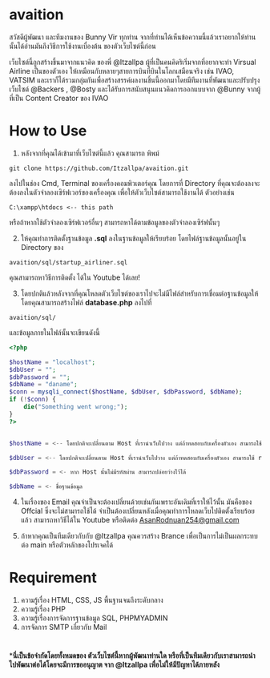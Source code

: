 # avaition
สวัสดีผู้พัฒนา และทีมงานของ Bunny Vir ทุกท่าน จากที่ท่านได้เห็นข้อความนี้แล้วเราอยากให้ท่านนั้นได้อ่านมันถึงวิธีการใช้งานเบื่องต้น ของตัวเว็บไซต์นี้ก่อน

เว็บไซต์นี้ถูกสร้างขึ้นมาจากแนวคิด ของพี่ @Itzallpa ผู้ที่เป็นคนคิดริเริ่มจากที่อยากจะทำ Virsual Airline เป็นของตัวเอง ให้เหมือนกับหลายๆสายการบินที่บินในโลกเสมือนจริง เช่น IVAO, VATSIM และเราก็ได้รวมกลุ่มกันเพื่อสร้างสรรค์ผลงานชิ้นนี้ออกมาโดยมีทีมงานที่พัฒนาและปรับปรุง เว็บไซต์ @Backers , @Bosty และได้รับการสนับสนุนแนวคิดการออกแบบจาก @Bunny จากผู้ที่เป็น Content Creator ของ IVAO

How to Use
====
1. หลังจากที่คุณได้เข้ามาที่เว็บไซต์นี้แล้ว คุณสามารถ พิพม์
```
git clone https://github.com/Itzallpa/avaition.git
```
ลงไปในช่อง Cmd, Terminal ของเครื่องคอมพิวเตอร์คุณ โดยการที่ Directory ที่คุณจะต้องลงจะต้องลงในตัวจำลองเซิร์ฟเวอร์ของเครื่องคุณ เพื่อให้ตัวเว็บไซต์สามารถใช้งานได้ ตัวอย่างเช่น
```
C:\xampp\htdocs <-- this path
```
หรือถ้าหากใช้ตัวจำลองเซิร์ฟเวอร์อื่นๆ สามารถหาได้ตามข้อมูลของตัวจำลองเซิร์ฟนั้นๆ

2. ให้คุณทำการติดตั้งฐานข้อมูล **.sql** ลงในฐานข้อมูลให้เรียบร้อย โดยไฟล์ฐานข้อมูลนั้นอยู่ใน Directory ของ
```
avaition/sql/startup_airliner.sql
```
คุณสามารถหาวิธีการติดตั้ง ได้ใน Youtube ได้เลย!

3. โดยปกติแล้วหลังจากที่คุณโหลดตัวเว็บไซต์ของเราไปจะไม่มีไฟล์สำหรับการเชื่อมต่อฐานข้อมูลให้โดยคุณสามารถสร้างไฟล์ **database.php** ลงไปที่
```
avaition/sql/
```
และข้อมูลภายในไฟล์นั้นจะเขียนดังนี้
```php
<?php

$hostName = "localhost";
$dbUser = "";
$dbPassword = ""; 
$dbName = "daname"; 
$conn = mysqli_connect($hostName, $dbUser, $dbPassword, $dbName);
if (!$conn) {
    die("Something went wrong;");
}
?>
```
```php

$hostName = <-- โดยปกติจะเปลี่ยนตาม Host ที่เรานำเว็บไปวาง แต่ถ้าทดสอบกับเครื่องตัวเอง สามารถใช้ localhost ได้เลย

$dbUser = <-- โดยปกติจะเปลี่ยนตาม Host ที่เรานำเว็บไปวาง แต่ถ้าทดสอบกับเครื่องตัวเอง สามารถใช้ root ได้เลย

$dbPassword = <- หาก Host นั้นไม่มีรหัสผ่าน สามารถปล่อยว่างไว้ได้

$dbName = <- ชื่อฐานข้อมูล
```

4. ในเรื่องของ Email คุณจำเป็นจะต้องเปลี่ยนด้วยเช่นกันเพราะอันเดิมที่เราให้ไว้นั้น มันคือของ Offcial ซึ่งจะไม่สามารถใช้ได้ จำเป็นต้องเปลี่ยนหลังเมื่อคุณทำการโหลดเว็บไปติดตั้งเรียบร้อยแล้ว สามารถหาวิธีได้ใน Youtube หรือติดต่อ [AsanRodnuan254@gmail.com](https://mail.google.com/mail/u/0/#inbox?compose=GTvVlcRzBWVHwzWgKgHnVBXKxCSlqjdFPxvzPbvkzLDfwQfRWptrhzqlSssKPKrDnXHhHCqBKHvrL)

5. ถ้าหากคุณเป็นทีมเดียวกับกับ @Itzallpa คุณควรสร้าง Brance เพื่อเป็นการไม่เป็นผลกระทบต่อ main หรือตัวหลักของโปรเจคได้

# 
# Requirement
1. ความรู้เรื่อง HTML, CSS, JS  พื้นฐานจนถึงระดับกลาง
2. ความรู้เรื่อง PHP
3. ความรู้เรื่องการจัดการฐานข้อมูล SQL, PHPMYADMIN
4. การจัดการ SMTP เกี่ยวกับ Mail
#

***นี่เป็นข้อจำกัดโดยทั้งหมดของ ตัวเว็บไซต์นี้หากผู้พัฒนาท่านใด หรือที่เป็นทีมเดียวกับเราสามารถนำไปพัฒนาต่อได้โดยจะมีการขออนุญาต จาก @Itzallpa เพื่อไม่ให้มีปัญหาได้ภายหลัง**
